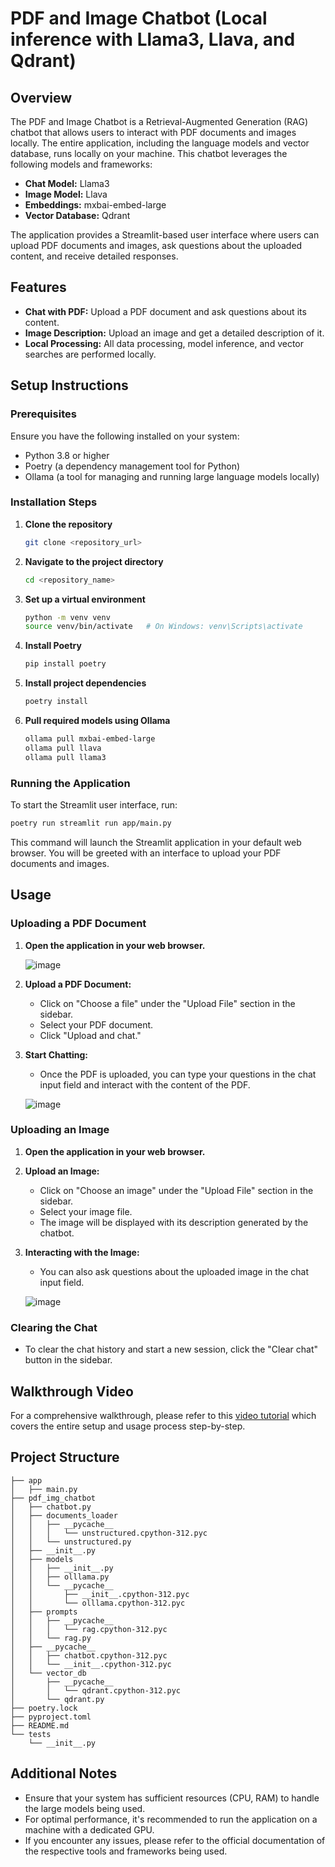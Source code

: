 # PDF and Image Chatbot (Local inference with Llama3, Llava, and Qdrant)

## Overview

The PDF and Image Chatbot is a Retrieval-Augmented Generation (RAG) chatbot that allows users to interact with PDF documents and images locally. The entire application, including the language models and vector database, runs locally on your machine. This chatbot leverages the following models and frameworks:
- **Chat Model:** Llama3
- **Image Model:** Llava
- **Embeddings:** mxbai-embed-large
- **Vector Database:** Qdrant

The application provides a Streamlit-based user interface where users can upload PDF documents and images, ask questions about the uploaded content, and receive detailed responses. 

## Features
- **Chat with PDF:** Upload a PDF document and ask questions about its content.
- **Image Description:** Upload an image and get a detailed description of it.
- **Local Processing:** All data processing, model inference, and vector searches are performed locally.

## Setup Instructions

### Prerequisites
Ensure you have the following installed on your system:
- Python 3.8 or higher
- Poetry (a dependency management tool for Python)
- Ollama (a tool for managing and running large language models locally)

### Installation Steps

1. **Clone the repository**
   ```sh
   git clone <repository_url>
   ```

2. **Navigate to the project directory**
   ```sh
   cd <repository_name>
   ```

3. **Set up a virtual environment**
   ```sh
   python -m venv venv
   source venv/bin/activate   # On Windows: venv\Scripts\activate
   ```

4. **Install Poetry**
   ```sh
   pip install poetry
   ```

5. **Install project dependencies**
   ```sh
   poetry install
   ```

6. **Pull required models using Ollama**
   ```sh
   ollama pull mxbai-embed-large
   ollama pull llava
   ollama pull llama3
   ```

### Running the Application

To start the Streamlit user interface, run:
```sh
poetry run streamlit run app/main.py
```

This command will launch the Streamlit application in your default web browser. You will be greeted with an interface to upload your PDF documents and images.

## Usage

### Uploading a PDF Document

1. **Open the application in your web browser.**
   
   ![image](https://github.com/0aaryan/pdf-img-chatbot/assets/73797587/481dc670-679a-4511-9925-37aa6e2e9f9d)

   
2. **Upload a PDF Document:**
   - Click on "Choose a file" under the "Upload File" section in the sidebar.
   - Select your PDF document.
   - Click "Upload and chat."

3. **Start Chatting:**
   - Once the PDF is uploaded, you can type your questions in the chat input field and interact with the content of the PDF.
   
   ![image](https://github.com/0aaryan/pdf-img-chatbot/assets/73797587/d6a18f16-4d97-4803-940e-7685d92e0ac3)


### Uploading an Image

1. **Open the application in your web browser.**
   
2. **Upload an Image:**
   - Click on "Choose an image" under the "Upload File" section in the sidebar.
   - Select your image file.
   - The image will be displayed with its description generated by the chatbot.

3. **Interacting with the Image:**
   - You can also ask questions about the uploaded image in the chat input field.

   ![image](https://github.com/0aaryan/pdf-img-chatbot/assets/73797587/72756393-2571-4857-9078-e665732fe2bc)


### Clearing the Chat

- To clear the chat history and start a new session, click the "Clear chat" button in the sidebar.

## Walkthrough Video

For a comprehensive walkthrough, please refer to this [video tutorial](#) which covers the entire setup and usage process step-by-step.

## Project Structure

```
├── app
│   ├── main.py
├── pdf_img_chatbot
│   ├── chatbot.py
│   ├── documents_loader
│   │   ├── __pycache__
│   │   │   └── unstructured.cpython-312.pyc
│   │   └── unstructured.py
│   ├── __init__.py
│   ├── models
│   │   ├── __init__.py
│   │   ├── olllama.py
│   │   └── __pycache__
│   │       ├── __init__.cpython-312.pyc
│   │       └── olllama.cpython-312.pyc
│   ├── prompts
│   │   ├── __pycache__
│   │   │   └── rag.cpython-312.pyc
│   │   └── rag.py
│   ├── __pycache__
│   │   ├── chatbot.cpython-312.pyc
│   │   └── __init__.cpython-312.pyc
│   └── vector_db
│       ├── __pycache__
│       │   └── qdrant.cpython-312.pyc
│       └── qdrant.py
├── poetry.lock
├── pyproject.toml
├── README.md
└── tests
    └── __init__.py
```

## Additional Notes

- Ensure that your system has sufficient resources (CPU, RAM) to handle the large models being used.
- For optimal performance, it's recommended to run the application on a machine with a dedicated GPU.
- If you encounter any issues, please refer to the official documentation of the respective tools and frameworks being used.
